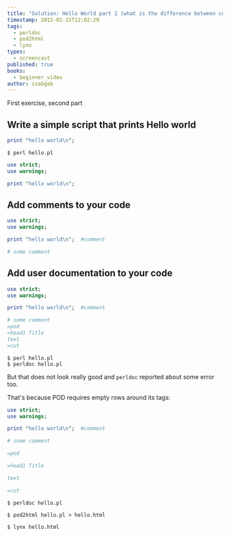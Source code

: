 ```yaml
---
title: "Solution: Hello World part 2 (what is the difference between comment and POD?) - video"
timestamp: 2015-02-15T12:02:29
tags:
  - perldoc
  - pod2html
  - lynx
types:
  - screencast
published: true
books:
  - beginner_video
author: szabgab
---
```



First exercise, second part


<slidecast file="beginner-perl/solution-hello-world-2" youtube="QpRnR_w8FVk" />

## Write a simple script that prints     Hello world

```perl
print "hello world\n";
```

```
$ perl hello.pl
```

```perl
use strict;
use warnings;

print "hello world\n";
```


## Add comments to your code

```perl
use strict;
use warnings;

print "hello world\n";  #comment

# some comment
```


## Add user documentation to your code

```perl
use strict;
use warnings;

print "hello world\n";  #comment

# some comment
=pod
=head1 Title
text
=cut
```

```
$ perl hello.pl
$ perldoc hello.pl
```

But that does not look really good and `perldoc` reported about some error too.

That's because POD requires empty rows around its tags:

```perl
use strict;
use warnings;

print "hello world\n";  #comment

# some comment

=pod

=head1 Title

text

=cut
```


```
$ perldoc hello.pl

$ pod2html hello.pl > hello.html

$ lynx hello.html
```


